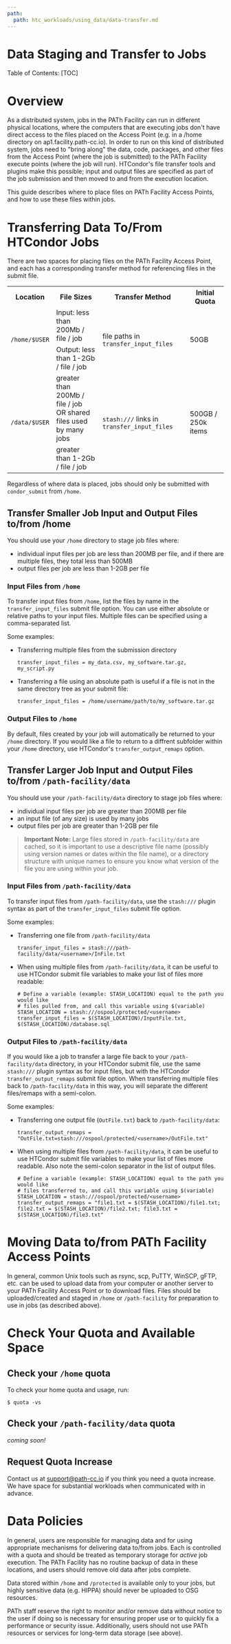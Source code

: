 ```yaml
---
path:
  path: htc_workloads/using_data/data-transfer.md
---
```


# Data Staging and Transfer to Jobs

Table of Contents: 
[TOC]

# Overview

As a distributed system, jobs in the PATh Facility can run in different physical locations, where the computers that are executing jobs don't have direct access to the files placed on the Access Point (e.g. in a /home directory on ap1.facility.path-cc.io). In order to run on this kind of distributed system, jobs need to "bring along" the data, code, packages, and other files from the Access Point (where the job is submitted) to the PATh Facility execute points (where the job will run).  HTCondor's file transfer tools and plugins make this possible; input and output files are specified as part of the job submission and then moved to and from the execution location. 

This guide describes where to place files on PATh Facility Access Points, and how to use these files within jobs. 

# Transferring Data To/From HTCondor Jobs

There are two spaces for placing files on the PATh Facility Access Point, and each has a corresponding transfer method for referencing files in the submit file. 

<table>
<tr>
  <th>Location</th>
  <th>File Sizes</th>
  <th>Transfer Method</th>
  <th>Initial Quota</th>
</tr>
<tr>
  <td rowspan="2"><code>/home/$USER</code></td>
  <td>Input: less than 200Mb / file / job</td>
  <td rowspan="2">file paths in <code>transfer_input_files</code></td>
  <td rowspan="2">50GB</td>
</tr>
<tr>
  <td>Output: less than 1-2Gb / file / job</td>
</tr>
<tr>
  <td rowspan="2"><code>/data/$USER</code></td>
  <td>greater than 200Mb / file / job <br> OR shared files used by many jobs </td>
  <td rowspan="2"><code>stash:///</code> links in <code>transfer_input_files</code></td>
  <td rowspan="2">500GB / 250k items</td>
</tr>
<tr>
  <td> greater than 1-2Gb / file / job</td>
</tr>
</table>

Regardless of where data is placed, jobs should only be submitted with `condor_submit` from `/home`. 

## Transfer Smaller Job Input and Output Files to/from /home 

You should use your `/home` directory to stage job files where: 
* individual input files per job are less than 200MB per file, and if there 
are multiple files, they total less than 500MB
* output files per job are less than 1-2GB per file

### Input Files from `/home`

To transfer input files from `/home`, list the files by name in the `transfer_input_files` submit file option. You can use either absolute or relative paths to your input files. Multiple files can be specified using a comma-separated list. 

Some examples: 

* Transferring multiple files from the submission directory
	```
	transfer_input_files = my_data.csv, my_software.tar.gz, my_script.py
	```
* Transferring a file using an absolute path is useful if a file is not in the same directory tree as your submit file: 
	```
	transfer_input_files = /home/username/path/to/my_software.tar.gz
	```

### Output Files to `/home`

By default, files created by your job will automatically be returned to your `/home` directory. If you would like a file to return to a diffrent subfolder within your `/home` directory, use HTCondor's `transfer_output_remaps` option. 

<!--For more information, see below.
Link to different guide??? --> 

## Transfer Larger Job Input and Output Files to/from `/path-facility/data`

You should use your `/path-facility/data` directory to stage job files where: 
* individual input files per job are greater than 200MB per file
* an input file (of any size) is used by many jobs
* output files per job are greater than 1-2GB per file

> **Important Note:** 
> Large files stored in `/path-facility/data` are cached, so it is important to use a 
> descriptive file name (possibly using version names or dates within the file name), or 
> a directory structure with unique names to 
> ensure you know what version of the file you are using within your job. 

### Input Files from `/path-facility/data` 

To transfer input files from `/path-facility/data`, use the `stash:///` plugin syntax as part of the `transfer_input_files` submit file option. 

Some examples: 
* Transferring one file from `/path-facility/data`
	```
	transfer_input_files = stash:///path-facility/data/<username>/InFile.txt
	```
* When using multiple files from `/path-facility/data`, it can be useful to use 
HTCondor submit file variables to make your list of files more readable: 
	```
	# Define a variable (example: STASH_LOCATION) equal to the path you would like 
	# files pulled from, and call this variable using $(variable) 
	STASH_LOCATION = stash:///ospool/protected/<username>
	transfer_input_files = $(STASH_LOCATION)/InputFile.txt, $(STASH_LOCATION)/database.sql
	```

### Output Files to `/path-facility/data`

If you would like a job to transfer a large file back to your `/path-facility/data` directory, in your HTCondor submit file, use the same `stash:///` plugin syntax as for input files, but with the HTCondor `transfer_output_remaps` submit file option. When 
transferring multiple files back to `/path-facility/data` in this way, you will separate
the different files/remaps with a semi-colon. 

Some examples: 
* Transferring one output file (`OutFile.txt`) back to `/path-facility/data`: 
	```
	transfer_output_remaps = "OutFile.txt=stash:///ospool/protected/<username>/OutFile.txt"
	```
* When using multiple files from `/path-facility/data`, it can be useful to use 
HTCondor submit file variables to make your list of files more readable. Also note 
the semi-colon separator in the list of output files. 
	```
	# Define a variable (example: STASH_LOCATION) equal to the path you would like 
	# files transferred to, and call this variable using $(variable)
	STASH_LOCATION = stash:///ospool/protected/<username>
	transfer_output_remaps = "file1.txt = $(STASH_LOCATION)/file1.txt; file2.txt = $(STASH_LOCATION)/file2.txt; file3.txt = $(STASH_LOCATION)/file3.txt"
	```

# Moving Data to/from PATh Facility Access Points

In general, common Unix tools such as rsync, scp, PuTTY, WinSCP, gFTP, etc. can be used to upload data from your computer or another server to your PATh Facility Access Point or to download files. Files should be uploaded/created and staged in `/home` or `/path-facility` for preparation to use in jobs (as described above). 

# Check Your Quota and Available Space

## Check your `/home` quota

To check your home quota and usage, run: 

	$ quota -vs

##  Check your `/path-facility/data` quota

*coming soon!*


## Request Quota Increase

Contact us at support@path-cc.io if you think you need a quota increase. We have space for substantial workloads when communicated with in advance. 

# Data Policies

In general, users are responsible for managing data and for using appropriate mechanisms for delivering data to/from jobs. Each is controlled with a quota and should be treated as temporary storage for *active* job execution. The PATh Facility has no routine backup of data in these locations, and users should remove old data after jobs complete. 

Data stored within `/home` and `/protected` is available only to your jobs, but highly sensitive data (e.g. HIPPA) should never be uploaded to OSG resources. 

PATh staff reserve the right to monitor and/or remove data without notice to the user if doing so is necessary for ensuring proper use or to quickly fix a performance or security issue. Additionally, users should not use PATh resources or services for long-term data storage (see above). 



